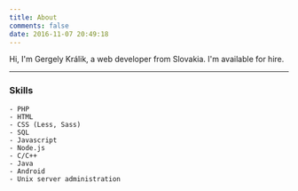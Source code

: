 ```yaml
---
title: About
comments: false
date: 2016-11-07 20:49:18
---
```


Hi, I'm Gergely Králik, a web developer from Slovakia. I'm available for hire.

---

### Skills

	- PHP
	- HTML
	- CSS (Less, Sass)
	- SQL
	- Javascript
	- Node.js
	- C/C++
	- Java
	- Android
	- Unix server administration